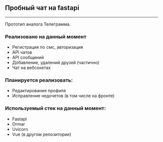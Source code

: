 ## Пробный чат на fastapi

***

Прототип аналога Телеграмма.


### Реализовано на данный момент 
* Регистрация по смс, авторизация
* API чатов
* API сообщений
* Добавление, удалений друзей (частично)
* Чат на вебсокетах

### Планируется реализовать:
* Редактирование профиля
* Исправление недочетов (в том числе на фронте)

### Используемый стек на данный момент:
* Fastapi
* Ormar
* Uvicorn
* Vue (в другом репозитории)